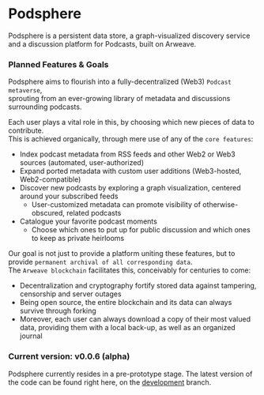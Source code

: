 # Podsphere
Podsphere is a persistent data store, a graph-visualized discovery service and a discussion platform for Podcasts, built on Arweave.

### Planned Features & Goals
Podsphere aims to flourish into a fully-decentralized (Web3) `Podcast metaverse`,  
sprouting from an ever-growing library of metadata and discussions surrounding podcasts.

Each user plays a vital role in this, by choosing which new pieces of data to contribute.  
This is achieved organically, through mere use of any of the `core features`:

- Index podcast metadata from RSS feeds and other Web2 or Web3 sources (automated, user-authorized)
- Expand ported metadata with custom user additions (Web3-hosted, Web2-compatible)
- Discover new podcasts by exploring a graph visualization, centered around your subscribed feeds
  - User-customized metadata can promote visibility of otherwise-obscured, related podcasts
- Catalogue your favorite podcast moments
  - Choose which ones to put up for public discussion and which ones to keep as private heirlooms

Our goal is not just to provide a platform uniting these features, but to provide `permanent archival of all corresponding data`.  
The `Arweave blockchain` facilitates this, conceivably for centuries to come:

- Decentralization and cryptography fortify stored data against tampering, censorship and server outages
- Being open source, the entire blockchain and its data can always survive through forking
- Moreover, each user can always download a copy of their most valued data, providing them with a local back-up, as well as an organized journal

### Current version: v0.0.6 (alpha)
Podsphere currently resides in a pre-prototype stage.
The latest version of the code can be found right here, on the [development](https://github.com/Davdxv/Podsphere/tree/development) branch.
